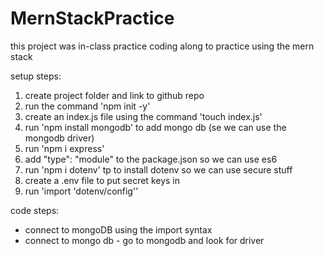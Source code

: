 # MernStackPractice

this project was in-class practice coding along to practice using the mern stack 

setup steps: 
1. create project folder and link to github repo
2. run the command 'npm init -y'
3. create an index.js file using the command 'touch index.js'
4. run 'npm install mongodb' to add mongo db (se we can use the mongodb driver)
5. run 'npm i express'
6. add "type": "module" to the package.json so we can use es6 
7. run 'npm i dotenv' tp to install dotenv so we can use secure stuff 
8. create a .env file to put secret keys in 
9. run 'import 'dotenv/config''

code steps: 
-  connect to mongoDB using the import syntax 
- connect to mongo db - go to mongodb and look for driver 